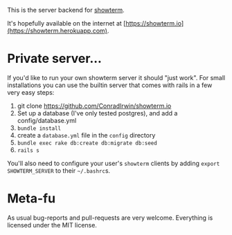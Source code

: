 This is the server backend for [showterm](https://github.com/ConradIrwin/showterm).

It's hopefully available on the internet at
[https://showterm.io](https://showterm.herokuapp.com).

Private server...
==============

If you'd like to run your own showterm server it should "just work". For small
installations you can use the builtin server that comes with rails in a few very easy steps:

1. git clone https://github.com/ConradIrwin/showterm.io
2. Set up a database (I've only tested postgres), and add a config/database.yml
3. `bundle install`
4. create a `database.yml` file in the `config` directory
5. `bundle exec rake db:create db:migrate db:seed`
6. `rails s`

You'll also need to configure your user's `showterm` clients by adding `export SHOWTERM_SERVER`
to their `~/.bashrc`s.

Meta-fu
=======
As usual bug-reports and pull-requests are very welcome. Everything is licensed under the
MIT license.
